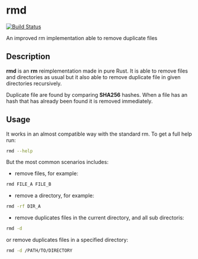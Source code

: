 # rmd

[![Build Status](https://travis-ci.com/FilippoRanza/rmd.svg?branch=master)](https://travis-ci.com/FilippoRanza/rmd)

An improved rm implementation able to remove duplicate files

## Description 
**rmd** is an **rm** reimplementation made in pure Rust. It
is able to remove files and directories as usual but 
it also able to remove duplicate file in given directories recursively. 

Duplicate file are found by comparing **SHA256** hashes. 
When a file has an hash that has already been found it is removed immediately.

## Usage 
It works in an almost compatible way with the standard rm. To get a full help run:

```bash
rmd --help
```

But the most common scenarios includes:

- remove files, for example:
```bash
rmd FILE_A FILE_B 
```

- remove a directory, for example:
```bash
rmd -rf DIR_A
```

- remove duplicates files in the current directory, and all sub directoris:
```bash
rmd -d
```
or remove duplicates files in a specified directory:
```bash
rmd -d /PATH/TO/DIRECTORY
```






